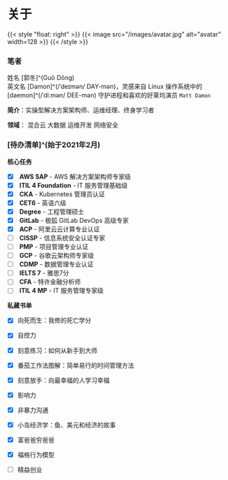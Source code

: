 # 关于


{{< style "float: right" >}}
{{< image src="/images/avatar.jpg" alt="avatar" width=128 >}}
{{< /style >}}

### 笔者

<i class="fas fa-tags fa-fw"></i> 姓名 [郭冬]^(Guō Dōng)  
<i class="fas fa-tags fa-fw" style="opacity: 0"></i> 英文名 [Damon]^(/ˈdeɪmən/ DAY-mən)，灵感来自 Linux 操作系统中的 [daemon]^(/ˈdiːmən/ DEE-mən) 守护进程和喜欢的好莱坞演员 `Matt Damon`

<i class="fas fa-seedling fa-fw"></i> **简介**：实操型解决方案架构师、运维经理、终身学习者

<i class="fas fa-user-tie fa-fw"></i> **领域**：<i class="fas fa-cloud-upload-alt fa-fw"></i> 混合云 <i class="fas fa-layer-group"></i> 大数据 <i class="fas fa-code-branch fa-fw"></i> 运维开发 <i class="fas fa-user-shield fa-fw"></i> 网络安全

### [待办清单]^(始于2021年2月)

<i class="fas fa-tasks fa-fw"></i> **核心任务**

- [x] <i class="fab fa-aws fa-fw"></i> **AWS SAP** - AWS 解决方案架构师专家级
- [x] <i class="fas fa-cogs fa-fw"></i> **ITIL 4 Foundation** - IT 服务管理基础级
- [x] <i class="fas fa-dharmachakra fa-fw"></i> **CKA** - Kubernetes 管理员认证
- [x] <i class="fas fa-language fa-fw"></i> **CET6** - 英语六级
- [x] <i class="fas fa-graduation-cap fa-fw"></i> **Degree** - 工程管理硕士
- [x] <i class="fa-brands fa-gitlab fa-fw"></i> **GitLab** - 极狐 GitLab DevOps 高级专家
- [x] <i class="fas fa-cloud fa-fw"></i> **ACP** - 阿里云云计算专业认证
- [ ] <i class="fas fa-user-shield fa-fw"></i> **CISSP** - 信息系统安全认证专家
- [ ] <i class="fas fa-users-cog fa-fw"></i> **PMP** - 项目管理专业认证
- [ ] <i class="fab fa-google fa-fw"></i> **GCP** - 谷歌云架构师专家级
- [ ] <i class="fas fa-user-tag fa-fw"></i> **CDMP** - 数据管理专业认证
- [ ] <i class="fas fa-language fa-fw"></i> **IELTS 7** - 雅思7分
- [ ] <i class="fas fa-hand-holding-usd fa-fw"></i> **CFA** - 特许金融分析师
- [ ] <i class="fas fa-cogs fa-fw"></i> **ITIL 4 MP** - IT 服务管理专家级

<i class="fas fa-book-open fa-fw"></i> **私藏书单**

- [x] 向死而生：我修的死亡学分
- [x] 自控力
- [x] 刻意练习：如何从新手到大师
- [x] 番茄工作法图解：简单易行的时间管理方法
- [x] 刻意放手：向最幸福的人学习幸福
- [x] 影响力
- [x] 非暴力沟通
- [x] 小岛经济学：鱼、美元和经济的故事
- [x] 富爸爸穷爸爸
- [x] 福格行为模型
- [ ] 精益创业


